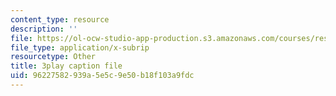 ```yaml
---
content_type: resource
description: ''
file: https://ol-ocw-studio-app-production.s3.amazonaws.com/courses/res-14-001-abdul-latif-jameel-poverty-action-lab-executive-training-evaluating-social-programs-2009-spring-2009/96227582939a5e5c9e50b18f103a9fdc_EYANqW4zwwo.vtt
file_type: application/x-subrip
resourcetype: Other
title: 3play caption file
uid: 96227582-939a-5e5c-9e50-b18f103a9fdc
---
```


